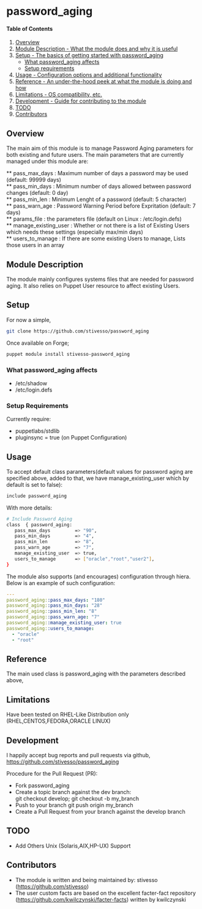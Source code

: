 # password_aging

#### Table of Contents

1. [Overview](#overview)
2. [Module Description - What the module does and why it is useful](#module-description)
3. [Setup - The basics of getting started with password_aging](#setup)
    * [What password_aging affects](#what-password_aging-affects)
    * [Setup requirements](#setup-requirements)
4. [Usage - Configuration options and additional functionality](#usage)
5. [Reference - An under-the-hood peek at what the module is doing and how](#reference)
6. [Limitations - OS compatibility, etc.](#limitations)
7. [Development - Guide for contributing to the module](#development)
8. [TODO](#TODO)
9. [Contributors](#Contributors)

## Overview

The main aim of this module is to manage Password Aging parameters for both existing and future users. The main parameters that are currently managed under this module are:

** pass_max_days         : Maximum number of days a password may be used (default: 99999 days)  
** pass_min_days         : Minimum number of days allowed between password changes (default: 0 day)  
** pass_min_len          : Minimum Lenght of a password (default: 5 character)  
** pass_warn_age         : Password Warning Period before Expritation (default: 7 days)  
** params_file           : the parameters file (default on Linux : /etc/login.defs)  
** manage_existing_user  : Whether or not there is a list of Existing Users which needs these settings (especially max/min days)  
** users_to_manage       : If there are some existing Users to manage, Lists those users in an array  

## Module Description

The module mainly configures systems files that are needed for password aging. It also relies on Puppet User resource to affect existing Users.

## Setup

For now a simple,
```sh
git clone https://github.com/stivesso/password_aging
```
Once available on Forge;
```sh
puppet module install stivesso-password_aging
```

### What password_aging affects

 - /etc/shadow
 - /etc/login.defs

### Setup Requirements

Currently require: 
- puppetlabs/stdlib
- pluginsync = true (on Puppet Configuration)


## Usage

To accept default class parameters(default values for password aging are specified above, added to that, we have manage_existing_user which by default is set to false):
```sh
include password_aging
```

With more details:
```sh
# Include Password Aging
class  { password_aging:
   pass_max_days         => "90", 
   pass_min_days         => "4", 
   pass_min_len          => "8", 
   pass_warn_age         => "7", 
   manage_existing_user  => true,
   users_to_manage       => ["oracle","root","user2"],
}
```

The module also supports (and encourages) configuration through hiera. Below is an example of such configuration:

```yaml
---
password_aging::pass_max_days: "180"
password_aging::pass_min_days: "28"
password_aging::pass_min_len: "8"
password_aging::pass_warn_age: "7"
password_aging::manage_existing_user: true
password_aging::users_to_manage:
  - "oracle"
  - "root"
```


## Reference

The main used class is password_aging with the parameters described above,

## Limitations

Have been tested on RHEL-Like Distribution only (RHEL,CENTOS,FEDORA,ORACLE LINUX)

## Development

I happily accept bug reports and pull requests via github,  
https://github.com/stivesso/password_aging

Procedure for the Pull Request (PR):  
- Fork password_aging
- Create a topic branch against the dev branch:  
git checkout develop; git checkout -b my_branch
- Push to your branch git push origin my_branch
- Create a Pull Request from your branch against the develop branch

## TODO

- Add Others Unix (Solaris,AIX,HP-UX) Support

## Contributors

- The module is written and being maintained by: stivesso (https://github.com/stivesso) 
- The user custom facts are based on the excellent facter-fact repository (https://github.com/kwilczynski/facter-facts) written by kwilczynski

